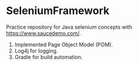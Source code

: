 # SeleniumFramework
Practice repository for Java selenium concepts with https://www.saucedemo.com/.
1. Implemented Page Object Model (POM).
2. Log4j for logging.
3. Gradle for build automation.

